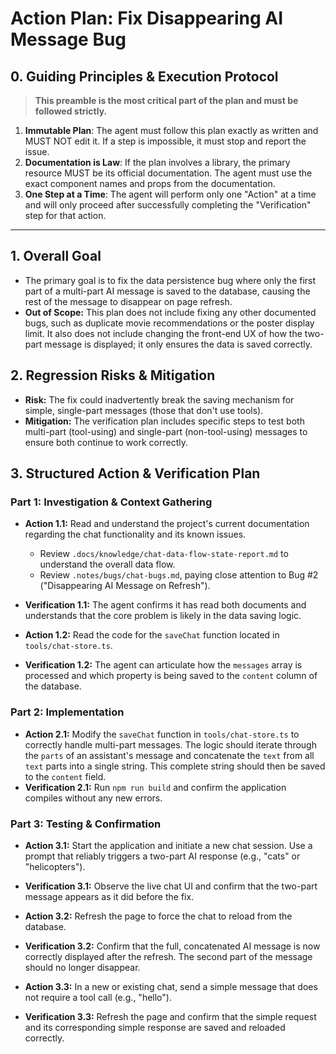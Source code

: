 # Action Plan: Fix Disappearing AI Message Bug

## 0. Guiding Principles & Execution Protocol
> **This preamble is the most critical part of the plan and must be followed strictly.**

1.  **Immutable Plan**: The agent must follow this plan exactly as written and MUST NOT edit it. If a step is impossible, it must stop and report the issue.
2.  **Documentation is Law**: If the plan involves a library, the primary resource MUST be its official documentation. The agent must use the exact component names and props from the documentation.
3.  **One Step at a Time**: The agent will perform only one "Action" at a time and will only proceed after successfully completing the "Verification" step for that action.

---

## 1. Overall Goal
-   The primary goal is to fix the data persistence bug where only the first part of a multi-part AI message is saved to the database, causing the rest of the message to disappear on page refresh.
-   **Out of Scope:** This plan does not include fixing any other documented bugs, such as duplicate movie recommendations or the poster display limit. It also does not include changing the front-end UX of how the two-part message is displayed; it only ensures the data is saved correctly.

## 2. Regression Risks & Mitigation
-   **Risk:** The fix could inadvertently break the saving mechanism for simple, single-part messages (those that don't use tools).
-   **Mitigation:** The verification plan includes specific steps to test both multi-part (tool-using) and single-part (non-tool-using) messages to ensure both continue to work correctly.

## 3. Structured Action & Verification Plan

### Part 1: Investigation & Context Gathering

-   **Action 1.1:** Read and understand the project's current documentation regarding the chat functionality and its known issues.
    -   Review `.docs/knowledge/chat-data-flow-state-report.md` to understand the overall data flow.
    -   Review `.notes/bugs/chat-bugs.md`, paying close attention to Bug #2 ("Disappearing AI Message on Refresh").
-   **Verification 1.1:** The agent confirms it has read both documents and understands that the core problem is likely in the data saving logic.

-   **Action 1.2:** Read the code for the `saveChat` function located in `tools/chat-store.ts`.
-   **Verification 1.2:** The agent can articulate how the `messages` array is processed and which property is being saved to the `content` column of the database.

### Part 2: Implementation

-   **Action 2.1:** Modify the `saveChat` function in `tools/chat-store.ts` to correctly handle multi-part messages. The logic should iterate through the `parts` of an assistant's message and concatenate the `text` from all `text` parts into a single string. This complete string should then be saved to the `content` field.
-   **Verification 2.1:** Run `npm run build` and confirm the application compiles without any new errors.

### Part 3: Testing & Confirmation

-   **Action 3.1:** Start the application and initiate a new chat session. Use a prompt that reliably triggers a two-part AI response (e.g., "cats" or "helicopters").
-   **Verification 3.1:** Observe the live chat UI and confirm that the two-part message appears as it did before the fix.

-   **Action 3.2:** Refresh the page to force the chat to reload from the database.
-   **Verification 3.2:** Confirm that the full, concatenated AI message is now correctly displayed after the refresh. The second part of the message should no longer disappear.

-   **Action 3.3:** In a new or existing chat, send a simple message that does not require a tool call (e.g., "hello").
-   **Verification 3.3:** Refresh the page and confirm that the simple request and its corresponding simple response are saved and reloaded correctly. 